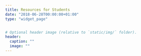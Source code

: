 ```yaml
---
title: Resources for Students
date: "2018-06-28T00:00:00+01:00"
type: "widget_page"


# Optional header image (relative to `static/img/` folder).
header:
  caption: ""
  image: ""
---
```


